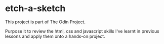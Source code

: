 # etch-a-sketch

This project is part of The Odin Project.

Purpose it to review the html, css and javascript skills I've learnt in previous lessons and apply them onto a hands-on project.

